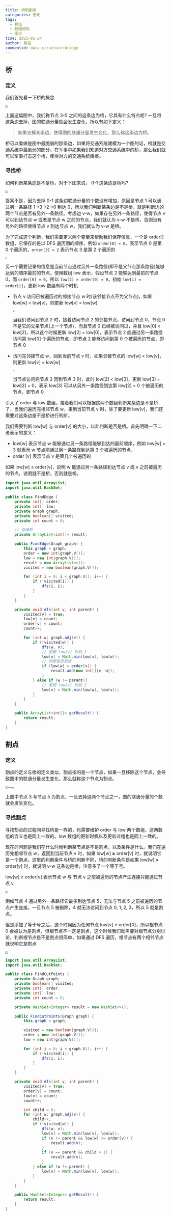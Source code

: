 ```yaml
---
title: 桥和割点
categories: 图论
tags:
  - 算法
  - 数据结构
  - 图论
time: 2021-01-24
author: 熊滔
commentid: data-structure:bridge
---
```


## 桥

### 定义

我们首先看一下桥的概念

<img src="https://user-images.githubusercontent.com/29890094/105571174-f4dd2080-5d88-11eb-8de0-816fa0b3432f.png" style="zoom: 50%;" >

上面这幅图中，我们称节点 3-5 之间的这条边为桥，它具有什么特点呢? 一旦将这条边去掉，图的联通分量就会发生变化，所以有如下定义：

> 如果去掉某条边，使得图的联通分量发生变化，那么称这条边为桥。

桥可以看做是图中最脆弱的那条边，如果将交通系统建模为一个图的话，桥就是交通系统中最脆弱的部分，在军事中如果我们知道对方交通系统中的桥，那么我们就可以军事打击这个桥，使得对方的交通系统瘫痪。

### 寻找桥

如何判断某条边是不是桥，对于下图来说， 0-1 这条边是桥吗?

<img src="https://user-images.githubusercontent.com/29890094/105571390-7ed9b900-5d8a-11eb-92ef-3cb4066d2ed2.png" style="zoom: 50%;" >

答案不是，因为去掉 0-1 这条边联通分量的个数没有增加，原因是节点 1 可以通过另一条路径 1->3->2->0 到达 0，所以我们判断某条边是不是桥，就是判断边的两个节点是否有另外一条路径。考虑边 v-w，如果存在另外一条路径，使得节点 v 可以到达节点 w 或者是节点 w 之前的节点，我们就认为 v-w 不是桥，否则没有另外的路径使得节点 v 到达节点 w，我们就认为 v-w 是桥。

为了完成这个判断，我们需要定义两个变量来帮助我们保存信息，一个是 order[] 数组，它保存的是以 DFS 遍历图的顺序，例如 `order[0] = 0`，表示节点 0 是第 0 个遍历的，`order[3] = 2` 表示节点 3 是第 2 个遍历的

<img src="https://user-images.githubusercontent.com/29890094/105571626-77b3aa80-5d8c-11eb-872d-d86fcebeff8b.gif" style="zoom: 33%;" >

另一个需要记录的信息是当前节点通过另外一条路径(即不是父节点那条路径)能够达到的顺序最前的节点，使用数组 low 表示，假设节点 2 能够达到最前的节点 0，而 `order[0] = 0`，所以 `low[2] = order[0] = 0`，初始 `low[i] = order[i]`，更新 low 数组有两个时机

- 节点 v 访问已被遍历过的邻接节点 w 时(该邻接节点不为父节点)，如果 low[w] < low[v]，则更新 low[v] = low[w]

  <img src="https://user-images.githubusercontent.com/29890094/105573625-d92e4600-5d99-11eb-9bbc-35042a01baf4.gif" style="zoom: 33%;" >

  当我们访问到节点 2 时，接着访问节点 2 的邻接节点，访问到节点 0，节点 0 不是它的父亲节点(上一个节点)，而且节点 0 已经被访问过，并且 low[0] < low[2]，所以这个时候更新 low[2] = low[0]，表示节点 2 能通过另一条路径访问第 low[0] 个遍历的节点，即节点 2 能够访问到第 0 个被遍历的节点，即节点 0

- 访问完邻接节点 w，回到当前节点 v 时，如果邻接节点的 low[w] < low[v]，则更新 low[v] = low[w]

  <img src="https://user-images.githubusercontent.com/29890094/105573832-47bfd380-5d9b-11eb-848f-8221a6ea216c.gif" style="zoom:33%;" />

  当节点访问完节点 2 回到节点 3 时，此时 low[2] < low[3]，更新 low[3] = low[2] = 0，表示 low[3] 可以从另外一条路径到达第 low[2] = 0 个被遍历的节点，即节点 0

引入了 order 与 low 数组，接着我们可以根据这两个数组判断某条边是不是桥了，当我们遍历完相邻节点 w，来到当前节点 v 时，除了要更新 low[v]，我们还需要对这条边是不是桥进行判断。

我们需要判断 low[w] 与 order[v] 的大小，以此判断是否是桥。首先明确一下二者表示的意义：

- low[w] 表示节点 w 能够通过另一条路径能够到达的最前顺序，例如 low[w] = 3 就表示 w 节点能通过另一条路径到达第 3 个被遍历的节点，
- order [v] 表示节点 v 是第几个被遍历的


如果 low[w] $\leq$ order[v]，说明 w 能通过另一条路径到达节点 v 或 v 之前被遍历的节点，说明就不是桥，否则就是桥。

```java
import java.util.ArrayList;
import java.util.HashSet;

public class FindEdge {
    private int[] order;
    private int[] low;
    private Graph graph;
    private boolean[] visited;
    private int count = 0;

    // 存储桥
    private ArrayList<int[]> result;

    public FindEdge(Graph graph) {
        this.graph = graph;
        order = new int[graph.V()];
        low = new int[graph.V()];
        result = new ArrayList<>();
        visited = new boolean[graph.V()];

        for (int i = 0; i < graph.V(); i++) {
            if (!visited[i]) {
                dfs(i, i);
            }
        }
    }

    private void dfs(int v, int parent) {
        visited[v] = true;
        low[v] = count;
        order[v] = count;
        count++;

        for (int w: graph.adj(v)) {
            if (!visited[w]) {
                dfs(w, v);
                // 更新 low[v] 时机 1
                low[v] = Math.min(low[v], low[w]);
                // 判断是否是桥
                if (low[w] > order[v]) {
                    result.add(new int[]{v, w});
                }
            } else if (w != parent){
                // 更细 low[v] 时机 2
                low[v] = Math.min(low[w], low[v]);
            }
        }
    }

    public ArrayList<int[]> getResult() {
        return result;
    }
}

```

## 割点

### 定义

割点的定义与桥的定义类似，割点指的是一个节点，如果一旦移除这个节点，会导致图中的联通分量发生变化，那么就称这个节点为割点。

<img src="https://user-images.githubusercontent.com/29890094/105574138-86568d80-5d9d-11eb-9b93-b55cb948d944.png" alt="image" style="zoom:50%;" />

上图中节点 3 与节点 5 为割点，一旦去掉这两个节点之一，图的联通分量的个数就会发生变化。

### 寻找割点

寻找割点的过程同寻找桥是一样的，也需要维护 order 与 low 两个数组，这两数组的含义也是同上一致的。low 数组的更新时机以及更新过程也是同上一致的。

现在的问题是我们在什么时候判断某节点是不是割点，以及条件是什么。我们在遍历完相邻节点 w，返回到当前节点 v 时，如果 low[w] **$\geq$** order[v] 时，就说明它是一个割点。这里的判断条件与桥的判断不同，桥的判断条件是如果 low[w] **>** order[v] 时，就说明 v-w 这条边是桥，注意多了一个等于号。

low[w] $\geq$ order[v] 表示节点 w 与 节点 v 之前被遍历的节点产生连接只能通过节点 v

<img src="https://user-images.githubusercontent.com/29890094/105574475-c585de00-5d9f-11eb-86a8-94e3ae8f118e.png" style="zoom: 50%;" >

例如节点 4 通过另外一条路径它最多到达节点 5，无法与节点 5 之前被遍历的节点产生连接。一旦节点 5 被删除，4 就无法访问到节点 0, 1, 2, 3，所以 5 就是割点。

但是添加了等于号之后，这个时候因为任何节点 low[v] $\geq$ order[0]，所以根节点 0 会被认为是割点，但根节点不一定是割点，这个时候我们就需要对根节点分别讨论，判断根节点是不是割点很简单，如果通过 DFS 遍历，根节点有两个相邻节点就说明它是割点

<img src="https://user-images.githubusercontent.com/29890094/105574862-3af2ae00-5da2-11eb-8a29-af16660ab2a2.png" style="zoom:50%;" />

```java
import java.util.ArrayList;
import java.util.HashSet;

public class FindCutPoints {
    private Graph graph;
    private boolean[] visited;
    private int[] order;
    private int[] low;
    private int count = 0;

    private HashSet<Integer> result = new HashSet<>();

    public FindCutPoints(Graph graph) {
        this.graph = graph;

        visited = new boolean[graph.V()];
        order = new int[graph.V()];
        low = new int[graph.V()];

        for (int i = 0; i < graph.V(); i++) {
            if (!visited[i]) {
                dfs(i, i);
            }
        }
    }

    private void dfs(int v, int parent) {
        visited[v] = true;
        order[v] = count;
        low[v] = count;
        count++;

        int child = 0;
        for (int w: graph.adj(v)) {
            child++;
            if (!visited[w]) {
                dfs(w, v);
                low[v] = Math.min(low[v], low[w]);
                if (v != parent && low[w] >= order[v]) {
                    result.add(v);
                }
                if (v == parent && child > 1) {
                    result.add(v);
                }
            } else if (w != parent) {
                low[v] = Math.min(low[v], low[w]);
            }
        }
    }

    public HashSet<Integer> getResult() {
        return result;
    }
}

```



